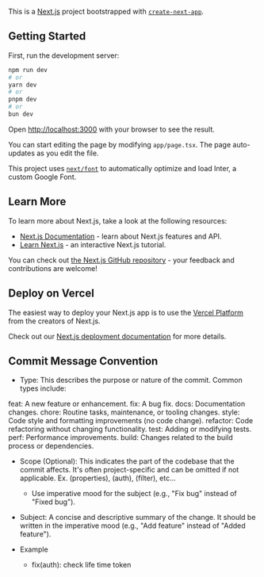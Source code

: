 This is a [Next.js](https://nextjs.org/) project bootstrapped with [`create-next-app`](https://github.com/vercel/next.js/tree/canary/packages/create-next-app).

## Getting Started

First, run the development server:

```bash
npm run dev
# or
yarn dev
# or
pnpm dev
# or
bun dev
```

Open [http://localhost:3000](http://localhost:3000) with your browser to see the result.

You can start editing the page by modifying `app/page.tsx`. The page auto-updates as you edit the file.

This project uses [`next/font`](https://nextjs.org/docs/basic-features/font-optimization) to automatically optimize and load Inter, a custom Google Font.

## Learn More

To learn more about Next.js, take a look at the following resources:

- [Next.js Documentation](https://nextjs.org/docs) - learn about Next.js features and API.
- [Learn Next.js](https://nextjs.org/learn) - an interactive Next.js tutorial.

You can check out [the Next.js GitHub repository](https://github.com/vercel/next.js/) - your feedback and contributions are welcome!

## Deploy on Vercel

The easiest way to deploy your Next.js app is to use the [Vercel Platform](https://vercel.com/new?utm_medium=default-template&filter=next.js&utm_source=create-next-app&utm_campaign=create-next-app-readme) from the creators of Next.js.

Check out our [Next.js deployment documentation](https://nextjs.org/docs/deployment) for more details.

## Commit Message Convention

  - Type: This describes the purpose or nature of the commit. Common types include:

  feat: A new feature or enhancement.
  fix: A bug fix.
  docs: Documentation changes.
  chore: Routine tasks, maintenance, or tooling changes.
  style: Code style and formatting improvements (no code change).
  refactor: Code refactoring without changing functionality.
  test: Adding or modifying tests.
  perf: Performance improvements.
  build: Changes related to the build process or dependencies.

  - Scope (Optional): This indicates the part of the codebase that the commit affects. It's often project-specific and can be omitted if not applicable. Ex. (properties), (auth), (filter), etc...

    - Use imperative mood for the subject (e.g., "Fix bug" instead of "Fixed bug").

  - Subject: A concise and descriptive summary of the change. It should be written in the imperative mood (e.g., "Add feature" instead of "Added feature").

  - Example

    - fix(auth): check life time token
